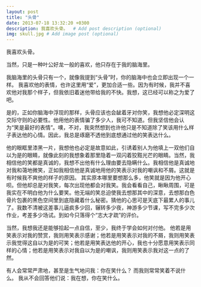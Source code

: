 ```yaml
---
layout: post
title: "头骨"
date: 2013-07-18 13:32:20 +0300
description: 我喜欢头骨。  # Add post description (optional)
img: skull.jpg # Add image post (optional)
---
```


   我喜欢头骨。

  当然，只是一种叶公好龙一般的喜欢，他只存在于我的脑海里。

  我脑海里的头骨只有一个，就像我提到“头骨”时，你的脑海中也会立即出现一个一样。
  我喜欢他的表情，也许这里用“爱”，更加合适一些。因为有时候，我并不喜欢他对我那个样子，但我依旧着迷他带给我的不快。我想，这已经可以称之为爱了吧。

  是的，正如你脑海中浮现的那样，头骨应该也会龇着牙对你笑，我想他必定深明这交际守则的必要性。他用他的表情骗了多少人，我可不知道。但我坚信他会认为“笑是最好的表情”。噢，不对，我突然想到也许他只是不知道除了笑该用什么样子表达他的心情。因此，我总是琢磨不透他到底想通过他的笑表达什么。

  他的眼眶里漆黑一片，我想他也必定是故意如此，引诱着别人为他填上一双他们自以为是的眼睛，就像此刻的我想象着那里隐着一双闪着狡黠光芒的眼睛。当然，我相信他的笑都是真诚的，我想不出他有什么理由要去隐瞒什么。我相信他是真诚地对我和蔼地微笑，正如我相信他是真诚地用他的笑表示对我的嘲讽和不屑。这就是有时候我不爽他的样子的原因。
  其实原本哪里要想那么多，他笑就是因为他开心呗。但他却总是对我笑，每次出现他都会对我笑。我会看看自己，瞅瞅周围，可是我实在不明白他为什么要笑。他无端的笑总迫使我去想那其中的深意，去想那白色骨片包裹的黑色空间里到底隐藏着什么秘密。猜他的心思可是天底下最累人的事儿了。我数不清被这差事儿逼疯多少回，辗转多少夜，神游多少节课，写不完多少次作业，考差多少场试。到如今只落得个“志大才疏”的评价。

  当然，我想我还是能够拾起一点自信，至少，我终于学会如何对付他。
  他若是用笑表示对我的赞赏，我则用笑表示感谢；他若是用笑表示对我的不屑，我则用笑表示我觉得这自以为是的可笑；他若是用笑表达他的开心，我也十分愿意用笑表示同样的心情；他若是用笑表示对我自以为是的嘲讽，我则用笑表示我对这一点的了然。

  有人会常常严肃地，甚至是生气地问我：你在笑什么？
  而我则常常笑着不说什么。
  我从不会回答他们说：我在想，你在笑什么。
